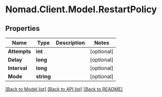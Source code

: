 # Nomad.Client.Model.RestartPolicy

## Properties

Name | Type | Description | Notes
------------ | ------------- | ------------- | -------------
**Attempts** | **int** |  | [optional] 
**Delay** | **long** |  | [optional] 
**Interval** | **long** |  | [optional] 
**Mode** | **string** |  | [optional] 

[[Back to Model list]](../README.md#documentation-for-models) [[Back to API list]](../README.md#documentation-for-api-endpoints) [[Back to README]](../README.md)

